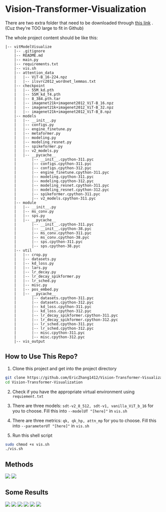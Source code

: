 # Vision-Transformer-Visualization

There are two extra folder that need to be downloaded through [this link](https://pan.baidu.com/s/1pkuSwBc7T2wR4p5FnZ88jQ?pwd=fpdk) .(Cuz they're TOO large to fit in Github)

The whole project content should be like this:
```
|-- vitModelVisualize
    |-- .gitignore
    |-- README.md
    |-- main.py
    |-- requirements.txt
    |-- vis.sh
    |-- attention_data
    |   |-- ViT-B_16-224.npz
    |   |-- ilsvrc2012_wordnet_lemmas.txt
    |-- checkpoint
    |   |-- 55M_kd.pth
    |   |-- 55M_kd_T4.pth
    |   |-- 8_384.pth.tar
    |   |-- imagenet21k+imagenet2012_ViT-B_16.npz
    |   |-- imagenet21k+imagenet2012_ViT-B_32.npz
    |   |-- imagenet21k+imagenet2012_ViT-B_8.npz
    |-- models
    |   |-- __init__.py
    |   |-- configs.py
    |   |-- engine_finetune.py
    |   |-- metaformer.py
    |   |-- modeling.py
    |   |-- modeling_resnet.py
    |   |-- spikeformer.py
    |   |-- v2_models.py
    |   |-- __pycache__
    |       |-- __init__.cpython-311.pyc
    |       |-- configs.cpython-311.pyc
    |       |-- configs.cpython-312.pyc
    |       |-- engine_finetune.cpython-311.pyc
    |       |-- modeling.cpython-311.pyc
    |       |-- modeling.cpython-312.pyc
    |       |-- modeling_resnet.cpython-311.pyc
    |       |-- modeling_resnet.cpython-312.pyc
    |       |-- spikeformer.cpython-311.pyc
    |       |-- v2_models.cpython-311.pyc
    |-- module
    |   |-- __init__.py
    |   |-- ms_conv.py
    |   |-- sps.py
    |   |-- __pycache__
    |       |-- __init__.cpython-311.pyc
    |       |-- __init__.cpython-38.pyc
    |       |-- ms_conv.cpython-311.pyc
    |       |-- ms_conv.cpython-38.pyc
    |       |-- sps.cpython-311.pyc
    |       |-- sps.cpython-38.pyc
    |-- util
    |   |-- crop.py
    |   |-- datasets.py
    |   |-- kd_loss.py
    |   |-- lars.py
    |   |-- lr_decay.py
    |   |-- lr_decay_spikformer.py
    |   |-- lr_sched.py
    |   |-- misc.py
    |   |-- pos_embed.py
    |   |-- __pycache__
    |       |-- datasets.cpython-311.pyc
    |       |-- datasets.cpython-312.pyc
    |       |-- kd_loss.cpython-311.pyc
    |       |-- kd_loss.cpython-312.pyc
    |       |-- lr_decay_spikformer.cpython-311.pyc
    |       |-- lr_decay_spikformer.cpython-312.pyc
    |       |-- lr_sched.cpython-311.pyc
    |       |-- lr_sched.cpython-312.pyc
    |       |-- misc.cpython-311.pyc
    |       |-- misc.cpython-312.pyc
    |-- vis_output
```
## How to Use This Repo?
1. Clone this project and get into the project directory
``` sh
git clone https://github.com/EricZhang1412/Vision-Transformer-Visualization.git
cd Vision-Transformer-Visualization
```
2. Check if you have the appropriate virtual environment using `requiement.txt`

3. There are three models: `sdt-v2_8_512, sdt-v1, vanilla_ViT_b_16` for you to choose. Fill this into `--modelUT "[here]"` in `vis.sh`

4. There are three metrics: `qk, qk_hp, attn_mp` for you to choose. Fill this into `--parameterUT "[here]"` in `vis.sh`

5. Run this shell script
``` sh
sudo chmod +x vis.sh
./vis.sh
```

## Methods

![](./imgs/method_qk.JPG)
![](./imgs/method_attn_mp.JPG)

## Some Results

![](./imgs/result1.JPG)
![](./imgs/result2.JPG)
![](./imgs/result3.JPG)
![](./imgs/result4.JPG)
![](./imgs/result5.JPG)
![](./imgs/result6.JPG)